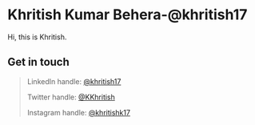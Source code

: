# Khritish Kumar Behera-@khritish17

Hi, this is Khritish.

## Get in touch
> LinkedIn handle: [@khritish17](https://www.linkedin.com/in/khritish17/)
> 
> Twitter handle: [@KKhritish](https://twitter.com/KKhritish)
> 
> Instagram handle: [@khritishk17](https://www.instagram.com/khritishk17/)
